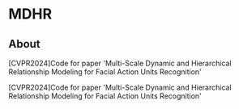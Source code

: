 # MDHR

## About
\[CVPR2024\]Code for paper 'Multi-Scale Dynamic and Hierarchical Relationship Modeling for Facial Action Units Recognition'

\[CVPR2024\]Code for paper 'Multi-Scale Dynamic and Hierarchical Relationship Modeling for Facial Action Units Recognition'
